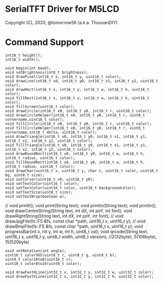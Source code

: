 # SerialTFT Driver for M5LCD
 Copyright (C), 2020, @tomorrow56 (a.k.a. ThousanDIY)

# Command Support
    int16_t height();
    int16_t width();

    void begin(int baud);
    void setBrightness(int8_t brightness);
    void drawPixel(int16_t x, int16_t y, uint16_t color);
    void drawLine(int16_t x0, int16_t y0, int16_t x1, int16_t y1, uint16_t color);
    void drawRect(int16_t x, int16_t y, int16_t w, int16_t h, uint16_t color);
    void fillRect(int16_t x, int16_t y, int16_t w, int16_t h, uint16_t color);
    void fillScreen(uint16_t color);
    void drawCircle(int16_t x0, int16_t y0, int16_t r, uint16_t color);
    void drawCircleHelper(int16_t x0, int16_t y0, int16_t r, uint8_t cornername,uint16_t color);
    void fillCircle(int16_t x0, int16_t y0, int16_t r, uint16_t color);
    void fillCircleHelper(int16_t x0, int16_t y0, int16_t r, uint8_t cornername,int16_t delta, uint16_t color);
    void drawTriangle(int16_t x0, int16_t y0, int16_t x1, int16_t y1, int16_t x2, int16_t y2, uint16_t color);
    void fillTriangle(int16_t x0, int16_t y0, int16_t x1, int16_t y1, int16_t x2, int16_t y2, uint16_t color);
    void drawRoundRect(int16_t x0, int16_t y0, int16_t w, int16_t h, int16_t radius, uint16_t color);
    void fillRoundRect(int16_t x0, int16_t y0, int16_t w, int16_t h, int16_t radius, uint16_t color);
    void drawChar(uint16_t x, uint16_t y, char c, uint16_t color, uint16_t bg, uint8_t size);
    void setCursor(uint16_t x0, uint16_t y0);
    void setTextColor(uint16_t color);
    void setTextColor(uint16_t color, uint16_t backgroundcolor);
    void setTextSize(uint8_t size);
    void setTextWrap(boolean w);
//    void printf();
    void print(String text);
    void println(String text);
    void println();
    void drawCentreString(String text, int dX, int poY, int font);
    void drawRightString(String text, int dX, int poY, int font);
//    void drawJpgFile(fs::FS &fs, const char *path, uint16_t x, uint16_t y);
//    void drawBmpFile(fs::FS &fs, const char *path, uint16_t x, uint16_t y);
    void progressBar(int x, int y, int w, int h, uint8_t val);
    void qrcode(String text, uint16_t x, uint16_t y, uint8_t width, uint8_t version);  //2(32byte), 5(106byte), 15(520byte)

    void setRotation(int angle);
    uint16_t color565(uint8_t r, uint8_t g, uint8_t b);
    uint8_t color16to8(uint16_t c);
    uint16_t color8to16(uint8_t color);

    void drawFastHLine(int32_t x, int32_t y, int32_t w, uint32_t color);
    void drawFastVLine(int32_t x, int32_t y, int32_t h, uint32_t color);

